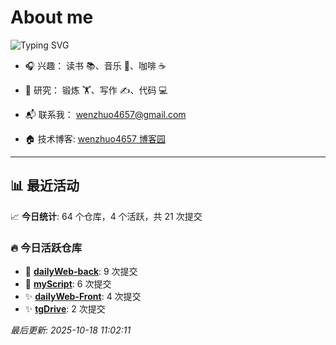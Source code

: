 # About me
![Typing SVG](https://readme-typing-svg.demolab.com/?lines=我是一个闲散人员，无所事事却又忙碌无比是我的最佳代言!)

- 🎧 兴趣： 读书 📚、音乐 🎵、咖啡 ☕  
- 🧪 研究： 锻炼 🏋️、写作 ✍️、代码 💻  

- 📬 联系我： wenzhuo4657@gmail.com  
- 🏠 技术博客:  [wenzhuo4657 博客园](https://www.cnblogs.com/wenzhuo4657)
---

## 📊 最近活动

📈 **今日统计**: 64 个仓库，4 个活跃，共 21 次提交

### 🔥 今日活跃仓库

- 🚀 **[dailyWeb-back](https://github.com/wenzhuo4657/dailyWeb-back)**: 9 次提交
- 🚀 **[myScript](https://github.com/wenzhuo4657/myScript)**: 6 次提交
- ✨ **[dailyWeb-Front](https://github.com/wenzhuo4657/dailyWeb-Front)**: 4 次提交
- ✨ **[tgDrive](https://github.com/wenzhuo4657/tgDrive)**: 2 次提交


*最后更新: 2025-10-18 11:02:11*
